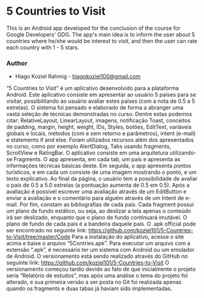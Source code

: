 # 5 Countries to Visit

This is an Android app developed for the conclusion of the course for Google Developers' GDG. The app's main idea is to inform the user about 5 countries where he/she would be interest to visit, and then the user can rate each country with 1 - 5 stars.

### Author
 * Hiago Koziel Rahmig - <hiagokoziel100@gmail.com>

“5 Countries to Visit” é um aplicativo desenvolvido para a plataforma Android. Este aplicativo consiste em apresentar ao usuário 5 países para se visitar, possibilitando ao usuário avaliar estes países (com a nota de 0.5 a 5 estrelas). O sistema foi pensado e elaborado de forma a abranger uma vasta seleção de técnicas demonstradas no curso. Dentre estas podemos citar: RelativeLayout, LinearLayout, imagens, notificação Toast, conceitos de padding, margin, height, weight, IDs, Styles, botões, EditText, variáveis globais e locais, métodos (com e sem retorno e parâmetros), intent (e-mail) e statements if and else. Foram utilizados recursos além dos apresentados no curso, como por exemplo AlertDialog, Tabs usando fragments, ScrollView e RatingBar. O aplicativo consiste em uma arquitetura utilizando-se Fragments. O app apresenta, em cada tab, um país e apresenta as informações técnicas básicas deste. Em seguida, o app apresenta pontos turísticos, e em cada um consiste de uma imagem mostrando o ponto, e um texto explicativo. Ao final da página, o usuário tem a possibilidade de avaliar o país de 0.5 a 5.0 estrelas (a pontuação aumenta de 0.5 em 0.5). Após a avaliação é possível escrever uma avaliação através de um EditButton e enviar a avaliação e o comentário para alguém através de um Intent de e-mail. Por fim, constam as bibliografias de cada país. Cada fragment possui um plano de fundo estático, ou seja, ao deslizar a tela apenas o conteúdo irá ser deslizado, enquanto que o plano de fundo continuará imutável. O plano de fundo de cada país é a bandeira daquele país.  O .apk official pode ser encontrado no seguinte link:  https://github.com/koziel101/5-Countries-to-Visit/tree/master/Code Para a instalação do aplicativo, acesse o site acima e baixe o arquivo “5Contries.apk”. Para executar um arquivo com a extensão “.apk”, é necessário ter um sistema com Android ou um emulador de Android. O versionamento está sendo realizado através do GitHub no seguinte link: https://github.com/koziel101/5-Countries-to-Visit       O versionamento começou tardio devido ao fato de que inicialmente o projeto seria “Relatório de estudos”, mas após uma análise o tema do projeto foi alterado, e sua primeira versão a ser posta no Git foi realizada apenas quando os fragments e duas tabas já haviam sido implementadas.

